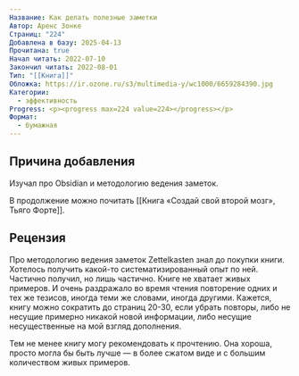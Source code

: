```yaml
---
Название: Как делать полезные заметки
Автор: Аренс Зонке
Страниц: "224"
Добавлена в базу: 2025-04-13
Прочитана: true
Начал читать: 2022-07-10
Закончил читать: 2022-08-01
Тип: "[[Книга]]"
Обложка: https://ir.ozone.ru/s3/multimedia-y/wc1000/6659284390.jpg
Категории:
  - эффективность
Progress: <p><progress max=224 value=224></progress></p>
Формат:
  - бумажная
---
```

## Причина добавления

Изучал про Obsidian и методологию ведения заметок.

В продолжение можно почитать [[Книга «Создай свой второй мозг», Тьяго Форте]].

## Рецензия

Про методологию ведения заметок Zettelkasten знал до покупки книги. Хотелось получить какой-то систематизированный опыт по ней. Частично получил, но лишь частично. Книге не хватает живых примеров. И очень раздражало во время чтения повторение одних и тех же тезисов, иногда теми же словами, иногда другими. Кажется, книгу можно сократить до страниц 20-30, если убрать повторы, либо не несущие примерно никакой новой информации, либо несущие несущественные на мой взгляд дополнения.

Тем не менее книгу могу рекомендовать к прочтению. Она хороша, просто могла бы быть лучше — в более сжатом виде и с большим количеством живых примеров.  
